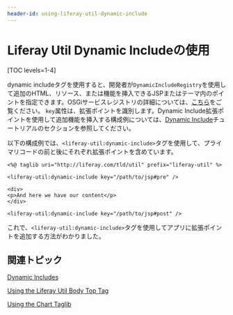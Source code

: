 ```yaml
---
header-id: using-liferay-util-dynamic-include
---
```


# Liferay Util Dynamic Includeの使用

[TOC levels=1-4]

dynamic includeタグを使用すると、開発者が`DynamicIncludeRegistry`を使用して追加のHTML、リソース、または機能を挿入できるJSPまたはテーマ内のポイントを指定できます。OSGiサービスレジストリの詳細については、[こちら](http://docs.spring.io/osgi/docs/current/reference/html/service-registry.html)をご覧ください。
`key`属性は、拡張ポイントを識別します。Dynamic Include拡張ポイントを使用して追加機能を挿入する構成例については、[Dynamic Include](/docs/7-1/tutorials/-/knowledge_base/t/dynamic-includes)チュートリアルのセクションを参照してください。

以下の構成例では、`<liferay-util:dynamic-include>`タグを使用して、プライマリコードの前と後にそれぞれ拡張ポイントを含めています。

    <%@ taglib uri="http://liferay.com/tld/util" prefix="liferay-util" %>
    
    <liferay-util:dynamic-include key="/path/to/jsp#pre" />
    
    <div>
    <p>And here we have our content</p>
    </div>
    
    <liferay-util:dynamic-include key="/path/to/jsp#post" />

これで、`<liferay-util:dynamic-include>`タグを使用してアプリに拡張ポイントを追加する方法がわかりました。

## 関連トピック

[Dynamic Includes](/docs/7-1/tutorials/-/knowledge_base/t/dynamic-includes)

[Using the Liferay Util Body Top Tag](/docs/7-1/tutorials/-/knowledge_base/t/using-liferay-util-body-top)

[Using the Chart Taglib](/docs/7-1/tutorials/-/knowledge_base/t/using-the-chart-taglib-in-your-portlets)
